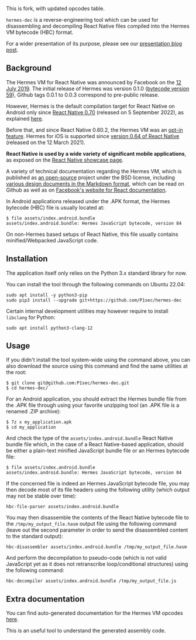 This is fork, with updated opcodes table.

`hermes-dec` is a reverse-engineering tool which can be used for disassembling and decompiling React Native files compiled into the Hermes VM bytecode (HBC) format.

For a wider presentation of its purpose, please see our [presentation blog post](https://labs.p1sec.com/?p=2070).

## Background

The Hermes VM for React Native was announced by Facebook on the [12 July 2019](https://engineering.fb.com/2019/07/12/android/hermes/). The initial release of Hermes was version 0.1.0 ([bytecode version 59](https://github.com/facebook/hermes/blob/v0.1.0/include/hermes/BCGen/HBC/BytecodeFileFormat.h#L32)), Github tags 0.0.1 to 0.0.3 correspond to pre-public release.

However, Hermes is the default compilation target for React Native on Android only since [React Native 0.70](https://reactnative.dev/blog/2022/09/05/version-070#hermes-as-default-engine) (released on 5 September 2022), as explained [here](https://reactnative.dev/blog/2022/07/08/hermes-as-the-default).

Before that, and since React Native 0.60.2, the Hermes VM was an [opt-in feature](https://reactnative.dev/docs/hermes#enabling-hermes). Hermes for iOS is supported since [version 0.64 of React Native](https://reactnative.dev/blog/2021/03/12/version-0.64) (released on the 12 March 2021).

**React Native is used by a wide variety of significant mobile applications**, as exposed on the [React Native showcase page](https://reactnative.dev/showcase).

A variety of technical documentation regarding the Hermes VM, which is published as [an open-source](https://github.com/facebook/hermes/) project under the BSD license, including [various design documents in the Markdown format](https://github.com/facebook/hermes/tree/main/doc), which can be read on Github as well as on [Facebook's website for React documentation](https://hermesengine.dev/docs/vm/).

In Android applications released under the .APK format, the Hermes bytecode (HBC) file is usually located at:

```
$ file assets/index.android.bundle
assets/index.android.bundle: Hermes JavaScript bytecode, version 84
```

On non-Hermes based setups of React Native, this file usually contains minified/Webpacked JavaScript code.

## Installation

The application itself only relies on the Python 3.x standard library for now.

You can install the tool through the following commands on Ubuntu 22.04:

```
sudo apt install -y python3-pip
sudo pip3 install --upgrade git+https://github.com/P1sec/hermes-dec
```

Certain internal development utilities may however require to install `libclang` for Python:

```
sudo apt install python3-clang-12
```

## Usage

If you didn't install the tool system-wide using the command above, you can also download the source using this command and find the same utilities at the root:

```
$ git clone git@github.com:P1sec/hermes-dec.git
$ cd hermes-dec/
```

For an Android application, you should extract the Hermes bundle file from the .APK file through using your favorite unzipping tool (an .APK file is a renamed .ZIP archive):

```
$ 7z x my_application.apk
$ cd my_application
```

And check the type of the `assets/index.android.bundle` React Native bundle file which, in the case of a React Native-based application, should be either a plain-text minified JavaScript bundle file or an Hermes bytecode file:

```
$ file assets/index.android.bundle
assets/index.android.bundle: Hermes JavaScript bytecode, version 84
```

If the concerned file is indeed an Hermes JavaScript bytecode file, you may then decode most of its file headers using the following utility (which output may not be stable over time):

```
hbc-file-parser assets/index.android.bundle
```

You may then disassemble the contents of the React Native bytecode file to the `/tmp/my_output_file.hasm` output file using the following command (leave out the second parameter in order to send the disassembled content to the standard output):

```
hbc-disassembler assets/index.android.bundle /tmp/my_output_file.hasm
```

And perform the decompilation to pseudo-code (which is not valid JavaScript yet as it does not retranscribe loop/conditional structures) using the following command:

```
hbc-decompiler assets/index.android.bundle /tmp/my_output_file.js
```

## Extra documentation

You can find auto-generated documentation for the Hermes VM opcodes [here](https://kant2002.github.io/hermes-dec/opcodes_table.html).

This is an useful tool to understand the generated assembly code.
